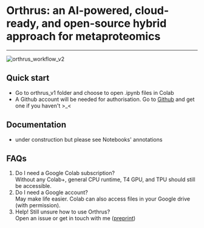 # Orthrus: an AI-powered, cloud-ready, and open-source hybrid approach for metaproteomics
---
![orthrus_workflow_v2](https://github.com/user-attachments/assets/9203545f-751b-4c49-b9b0-5c8a6e41de9b)

## Quick start
- Go to orthrus_v1 folder and choose to open .ipynb files in Colab
- A Github account will be needed for authorisation. Go to [Github](https://github.com/) and get one if you haven't >_< 

## Documentation
- under construction but please see Notebooks' annotations

## FAQs
1. Do I need a Google Colab subscription?<br>Without any Colab+, general CPU runtime, T4 GPU, and TPU should still be accessible.
2. Do I need a Google account? <br> May make life easier. Colab can also access files in your Google drive (with permission).
3. Help! Still unsure how to use Orthrus? <br> Open an issue or get in touch with me ([preprint](https://www.biorxiv.org/content/10.1101/2024.11.15.623814v1))

